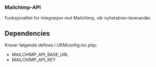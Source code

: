 ### Mailchimp-API
Funksjonalitet for integrasjon mot Mailchimp, vår nyhetsbrev-leverandør.

## Dependencies
Krever følgende defines i UKMconfig.inc.php:
- MAILCHIMP_API_BASE_URL
- MAILCHIMP_API_KEY
